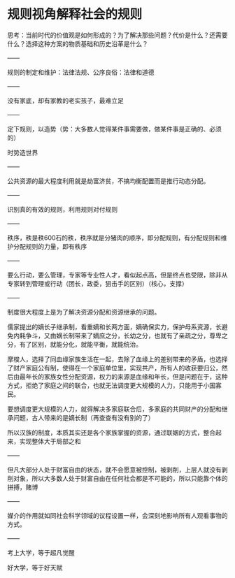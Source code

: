 # 规则视角解释社会的规则

思考：当前时代的价值观是如何形成的？为了解决那些问题？代价是什么？还需要什么？选择这种方案的物质基础和历史沿革是什么？

——

规则的制定和维护：法律法规、公序良俗：法律和道德

——

没有家底，却有家教的老实孩子，最难立足

——

定下规则，以造势（势：大多数人觉得某件事需要做，做某件事是正确的、必须的）

时势造世界

——

公共资源的最大程度利用就是劫富济贫，不搞均衡配置而是推行动态分配。

——

识别真的有效的规则，利用规则对付规则

——

秩序，秩是秩600石的秩，秩序就是分猪肉的顺序，即分配规则，有分配规则和维护分配规则的力量，即有秩序

——

要么行动，要么管理，专家等专业性人才，看似起点高，但是终点也受限，除非从专家转到管理或行动（团长，政委，狙击手的区别）（核心，支撑）

——

制度很大程度上是为了解决资源分配和资源继承的问题。

儒家提出的嫡长子继承制，看重嫡和长两方面，嫡确保实力，保护母系资源，长避免内耗争斗，又由嫡长制带来了嫡庶之分，长幼之分，也就有了亲疏之分，尊卑之分，有了区别，就能分化，就能平衡，就能统治。

摩梭人，选择了同血缘家族生活在一起，去除了血缘上的差别带来的矛盾，也选择了财产家庭公有制，使得在一个家庭单位里，实现共产，所有人的收获要归公，然后由最年长的家族女性分配资源，权力的来源是血缘和年长，但是问题在于，这种方式，拒绝了家庭之间的联合，也就无法调度更大规模的人力，只能用于小国寡民。

要想调度更大规模的人力，就得解决多家庭联合后，多家庭的共同财产的分配和继承问题，古人带来的是嫡长制（再查查有没有别的了）

所以汉族的制度，本质其实还是各个家族掌握的资源，通过联姻的方式，整合起来，实现整体大于局部之和

——

但凡大部分人处于财富自由的状态，就不会愿意被控制，被剥削，上层人就没有剥削对象，所以大多数人处于财富自由在任何社会都是不可能的，所以只能靠个体的拼搏，赌博

——

媒介的作用就如同社会科学领域的议程设置一样，会深刻地影响所有人观看事物的方式。

——

考上大学，等于超凡觉醒

好大学，等于好天赋


